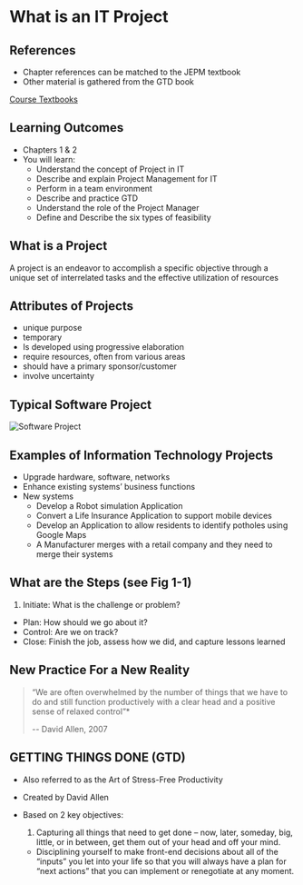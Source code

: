 # What is an IT Project #

## References

- Chapter references can be matched to the JEPM textbook
- Other material is gathered from the GTD book

[Course Textbooks](textbooks.md)

## Learning Outcomes ##
- Chapters 1 & 2
- You will learn:
	- Understand the concept of Project in IT
	- Describe and explain Project Management for IT
	- Perform in a team environment
	- Describe and practice GTD
	- Understand the role of the Project Manager
	- Define and Describe the six types of feasibility
	
## What is a Project 
A project is an endeavor to accomplish a specific objective through a unique set of interrelated tasks and the effective utilization of resources
 
## Attributes of Projects
- unique purpose
- temporary
- Is developed using progressive elaboration
- require resources, often from various areas
- should have a primary sponsor/customer
- involve uncertainty

## Typical Software Project
![Software Project][software-project]

## Examples of Information Technology Projects
- Upgrade hardware, software, networks
- Enhance existing systems’ business functions
- New systems
	- Develop a Robot simulation Application 
	- Convert a Life Insurance Application to support mobile devices
	- Develop an Application to allow residents to identify potholes using Google Maps
	- A Manufacturer merges with a retail company and they need to merge their systems

## What are the Steps (see Fig 1-1)
1. Initiate: What is the challenge or problem?
- Plan: How should we go about it?
- Control: Are we on track?
- Close: Finish the job, assess how we did, and capture lessons learned

## New Practice For a New Reality

> “We are often overwhelmed by the number of things that we have to do and still function productively with a clear head and a positive sense of relaxed control”*
> 
> -- David Allen, 2007

##  GETTING THINGS DONE  (GTD)

- Also referred to as the Art of Stress-Free Productivity
- Created by David Allen
- Based on 2 key objectives:

	1. Capturing all things that need to get done – now, later, someday, big, little, or in between, get them out of your head and off your mind.

	- Disciplining yourself to make front-end decisions about all of the “inputs” you let into your life so that you will always have a plan for “next actions” that you can implement or renegotiate at any moment.

[software-project]: https://www.dropbox.com/s/jdzp3uzj6g4hqyw/software-project.jpg?raw=1

